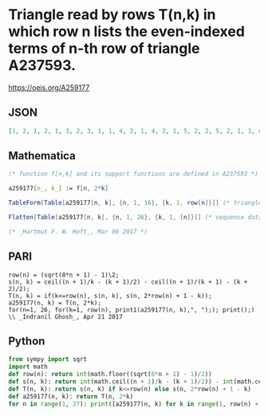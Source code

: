 # Triangle read by rows T\(n,k\) in which row n lists the even\-indexed terms of n\-th row of triangle A237593\.
https://oeis.org/A259177
## JSON
```JSON
[1, 2, 1, 2, 1, 3, 2, 3, 1, 1, 4, 2, 1, 4, 2, 1, 5, 2, 2, 5, 2, 1, 1, 6, 3, 1, 1, 6, 2, 1, 2, 7, 3, 1, 2, 7, 3, 2, 1, 8, 3, 1, 1, 2, 8, 3, 1, 1, 2, 9, 4, 1, 1, 2, 9, 3, 2, 1, 2, 10, 4, 2, 1, 2, 10, 4, 1, 2, 2, 11, 4, 1, 1, 1, 3, 11, 4, 2, 1, 1, 2, 12, 5, 2, 1, 1, 2, 12, 4, 2, 1, 1, 3, 13, 5, 1, 1, 2, 3, 13, 5, 2, 1, 2, 2, 14]
```
## Mathematica
```Mathematica
(* function f[n,k] and its support functions are defined in A237593 *)
```
```Mathematica
a259177[n_, k_] := f[n, 2*k]
```
```Mathematica
TableForm[Table[a259177[n, k], {n, 1, 16}, {k, 1, row[n]}]] (* triangle *)
```
```Mathematica
Flatten[Table[a259177[n, k], {n, 1, 26}, {k, 1, [n]}]] (* sequence data *)
```
```Mathematica
(* _Hartmut F. W. Hoft_, Mar 06 2017 *)
```
## PARI
```PARI
row(n) = (sqrt(8*n + 1) - 1)\2;
s(n, k) = ceil((n + 1)/k - (k + 1)/2) - ceil((n + 1)/(k + 1) - (k + 2)/2);
T(n, k) = if(k<=row(n), s(n, k), s(n, 2*row(n) + 1 - k));
a259177(n, k) = T(n, 2*k);
for(n=1, 26, for(k=1, row(n), print1(a259177(n, k),", ");); print();) \\ _Indranil Ghosh_, Apr 21 2017
```
## Python
```Python
from sympy import sqrt
import math
def row(n): return int(math.floor((sqrt(8*n + 1) - 1)/2))
def s(n, k): return int(math.ceil((n + 1)/k - (k + 1)/2)) - int(math.ceil((n + 1)/(k + 1) - (k + 2)/2))
def T(n, k): return s(n, k) if k<=row(n) else s(n, 2*row(n) + 1 - k)
def a259177(n, k): return T(n, 2*k)
for n in range(1, 27): print([a259177(n, k) for k in range(1, row(n) + 1)]) # _Indranil Ghosh_, Apr 21 2017
```
